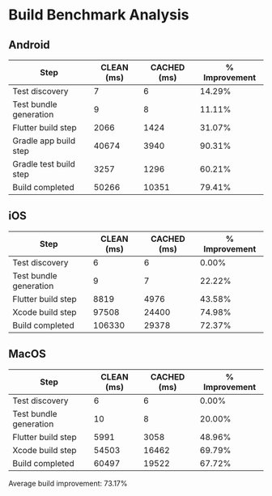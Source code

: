 # Build Benchmark Analysis

## Android

| Step                   | CLEAN (ms) | CACHED (ms) | % Improvement |
|------------------------|------------|-------------|---------------|
| Test discovery         | 7          | 6           | 14.29%        |
| Test bundle generation | 9          | 8           | 11.11%        |
| Flutter build step     | 2066       | 1424        | 31.07%        |
| Gradle app build step  | 40674      | 3940        | 90.31%        |
| Gradle test build step | 3257       | 1296        | 60.21%        |
| Build completed        | 50266      | 10351       | 79.41%        |

## iOS

| Step                   | CLEAN (ms) | CACHED (ms) | % Improvement |
|------------------------|------------|-------------|---------------|
| Test discovery         | 6          | 6           | 0.00%         |
| Test bundle generation | 9          | 7           | 22.22%        |
| Flutter build step     | 8819       | 4976        | 43.58%        |
| Xcode build step       | 97508      | 24400       | 74.98%        |
| Build completed        | 106330     | 29378       | 72.37%        |

## MacOS

| Step                   | CLEAN (ms) | CACHED (ms) | % Improvement |
|------------------------|------------|-------------|---------------|
| Test discovery         | 6          | 6           | 0.00%         |
| Test bundle generation | 10         | 8           | 20.00%        |
| Flutter build step     | 5991       | 3058        | 48.96%        |
| Xcode build step       | 54503      | 16462       | 69.79%        |
| Build completed        | 60497      | 19522       | 67.72%        |

Average build improvement: 73.17%
